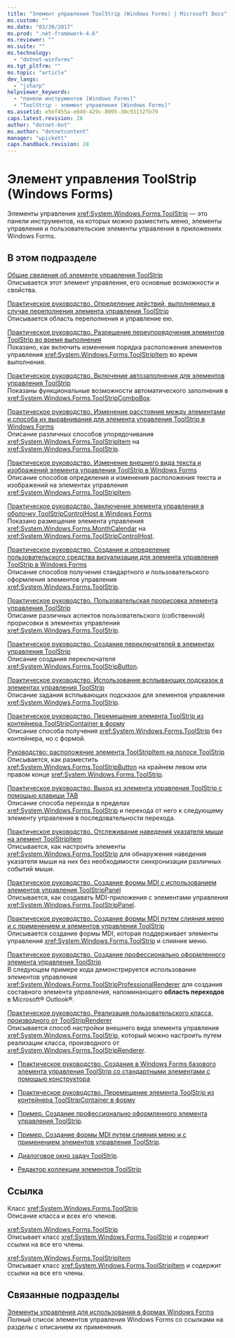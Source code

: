 ```yaml
---
title: "Элемент управления ToolStrip (Windows Forms) | Microsoft Docs"
ms.custom: ""
ms.date: "03/30/2017"
ms.prod: ".net-framework-4.6"
ms.reviewer: ""
ms.suite: ""
ms.technology: 
  - "dotnet-winforms"
ms.tgt_pltfrm: ""
ms.topic: "article"
dev_langs: 
  - "jsharp"
helpviewer_keywords: 
  - "панели инструментов [Windows Forms]"
  - "ToolStrip - элемент управления [Windows Forms]"
ms.assetid: e5ef455a-e049-429c-8005-30c93132fb79
caps.latest.revision: 28
author: "dotnet-bot"
ms.author: "dotnetcontent"
manager: "wpickett"
caps.handback.revision: 28
---
```

# Элемент управления ToolStrip (Windows Forms)
Элементы управления <xref:System.Windows.Forms.ToolStrip> — это панели инструментов, на которых можно разместить меню, элементы управления и пользовательские элементы управления в приложениях Windows Forms.  
  
## В этом подразделе  
 [Общие сведения об элементе управления ToolStrip](../../../../docs/framework/winforms/controls/toolstrip-control-overview-windows-forms.md)  
 Описывается этот элемент управления, его основные возможности и свойства.  
  
 [Практическое руководство. Определение действий, выполняемых в случае переполнения элемента управления ToolStrip](../../../../docs/framework/winforms/controls/how-to-manage-toolstrip-overflow-in-windows-forms.md)  
 Описывается область  переполнения и управление ею.  
  
 [Практическое руководство. Разрешение переупорядочения элементов ToolStrip во время выполнения](../../../../docs/framework/winforms/controls/how-to-enable-reordering-of-toolstrip-items-at-run-time-in-windows-forms.md)  
 Показано, как включить изменения порядка расположения элементов управления <xref:System.Windows.Forms.ToolStripItem> во время выполнения.  
  
 [Практическое руководство. Включение автозаполнения для элементов управления ToolStrip](../../../../docs/framework/winforms/controls/how-to-enable-autocomplete-in-toolstrip-controls-in-windows-forms.md)  
 Показаны функциональные возможности автоматического заполнения в <xref:System.Windows.Forms.ToolStripComboBox>.  
  
 [Практическое руководство. Изменение расстояния между элементами и способа их выравнивания для элемента управления ToolStrip в Windows Forms](../../../../docs/framework/winforms/controls/how-to-change-the-spacing-and-alignment-of-toolstrip-items-in-windows-forms.md)  
 Описание различных способов упорядочивания <xref:System.Windows.Forms.ToolStripItem> на <xref:System.Windows.Forms.ToolStrip>.  
  
 [Практическое руководство. Изменение внешнего вида текста и изображений элемента управления ToolStrip в Windows Forms](../../../../docs/framework/winforms/controls/how-to-change-the-appearance-of-toolstrip-text-and-images-in-windows-forms.md)  
 Описание способов определения и изменения расположения текста и изображений на элементах управления <xref:System.Windows.Forms.ToolStripItem>.  
  
 [Практическое руководство. Заключение элемента управления в оболочку ToolStripControlHost в Windows Forms](../../../../docs/framework/winforms/controls/how-to-wrap-a-windows-forms-control-with-toolstripcontrolhost.md)  
 Показано размещение элемента управления <xref:System.Windows.Forms.MonthCalendar> на <xref:System.Windows.Forms.ToolStripControlHost>.  
  
 [Практическое руководство. Создание и определение пользовательского средства визуализации для элемента управления ToolStrip в Windows Forms](../../../../docs/framework/winforms/controls/create-and-set-a-custom-renderer-for-the-toolstrip-control-in-wf.md)  
 Описание способов получения стандартного и пользовательского оформления элементов управления <xref:System.Windows.Forms.ToolStrip>.  
  
 [Практическое руководство. Пользовательская прорисовка элемента управления ToolStrip](../../../../docs/framework/winforms/controls/how-to-custom-draw-a-toolstrip-control.md)  
 Описание различных аспектов пользовательского \(собственной\) прорисовки в элементах управления <xref:System.Windows.Forms.ToolStrip>.  
  
 [Практическое руководство. Создание переключателей в элементах управления ToolStrip](../../../../docs/framework/winforms/controls/how-to-create-toggle-buttons-in-toolstrip-controls.md)  
 Описание создания переключателя <xref:System.Windows.Forms.ToolStripButton>.  
  
 [Практическое руководство. Использование всплывающих подсказок в элементах управления ToolStrip](../../../../docs/framework/winforms/controls/how-to-use-tooltips-in-toolstrip-controls.md)  
 Описание задания всплывающих подсказок для элементов управления <xref:System.Windows.Forms.ToolStrip>.  
  
 [Практическое руководство. Перемещение элемента ToolStrip из контейнера ToolStripContainer в форму](../../../../docs/framework/winforms/controls/how-to-move-a-toolstrip-out-of-a-toolstripcontainer-onto-a-form.md)  
 Описание способа получения <xref:System.Windows.Forms.ToolStrip> без контейнера, но с формой.  
  
 [Руководство: расположение элемента ToolStripItem на полосе ToolStrip](../../../../docs/framework/winforms/controls/how-to-position-a-toolstripitem-on-a-toolstrip.md)  
 Описывается, как разместить <xref:System.Windows.Forms.ToolStripButton> на крайнем левом или правом конце <xref:System.Windows.Forms.ToolStrip>.  
  
 [Практическое руководство. Выход из элемента управления ToolStrip с помощью клавиши TAB](../../../../docs/framework/winforms/controls/how-to-enable-the-tab-key-to-move-out-of-a-toolstrip-control.md)  
 Описание способа перехода в пределах <xref:System.Windows.Forms.ToolStrip> и перехода от него к следующему элементу управления в последовательности перехода.  
  
 [Практическое руководство. Отслеживание наведения указателя мыши на элемент ToolStripItem](../../../../docs/framework/winforms/controls/how-to-detect-when-the-mouse-pointer-is-over-a-toolstripitem.md)  
 Описывается, как настроить элементы <xref:System.Windows.Forms.ToolStrip> для обнаружения наведения указателя мыши на них без необходимости синхронизации различных событий мыши.  
  
 [Практическое руководство. Создание формы MDI с использованием элементов управления ToolStripPanel](../../../../docs/framework/winforms/controls/how-to-create-an-mdi-form-with-toolstrippanel-controls.md)  
 Описывается, как создавать MDI\-приложения с элементами управления <xref:System.Windows.Forms.ToolStripPanel>.  
  
 [Практическое руководство. Создание формы MDI путем слияния меню и с применением и элементов управления ToolStrip](../../../../docs/framework/winforms/controls/how-to-create-an-mdi-form-with-menu-merging-and-toolstrip-controls.md)  
 Описывается создание формы MDI, которая поддерживает элементы управления <xref:System.Windows.Forms.ToolStrip> и слияние меню.  
  
 [Практическое руководство. Создание профессионально оформленного элемента управления ToolStrip](../../../../docs/framework/winforms/controls/how-to-create-a-professionally-styled-toolstrip-control.md)  
 В следующем примере кода демонстрируется использование элементов управления <xref:System.Windows.Forms.ToolStripProfessionalRenderer> для создания составного элемента управления, напоминающего **область переходов** в Microsoft® Outlook®.  
  
 [Практическое руководство. Реализация пользовательского класса, производного от ToolStripRenderer](../../../../docs/framework/winforms/controls/how-to-implement-a-custom-toolstriprenderer.md)  
 Описывается способ настройки внешнего вида элемента управления <xref:System.Windows.Forms.ToolStrip>, который  можно настроить путем реализации класса, производного от <xref:System.Windows.Forms.ToolStripRenderer>.  
  
-   [Практическое руководство. Создание в Windows Forms базового элемента управления ToolStrip со стандартными элементами с помощью конструктора](http://msdn.microsoft.com/library/571c1z99\(v=vs.110\))  
  
-   [Практическое руководство. Перемещение элемента ToolStrip из контейнера ToolStripContainer в форму](http://msdn.microsoft.com/library/ms171701\(v=vs.110\))  
  
-   [Пример. Создание профессионально оформленного элемента управления ToolStrip](http://msdn.microsoft.com/library/ms233664\(v=vs.110\)).  
  
-   [Пример. Создание формы MDI путем слияния меню и с применением элементов управления ToolStrip](http://msdn.microsoft.com/library/ms233676\(v=vs.110\)).  
  
-   [Диалоговое окно задач ToolStrip](http://msdn.microsoft.com/library/ms233648\(v=vs.110\)).  
  
-   [Редактор коллекции элементов ToolStrip](http://msdn.microsoft.com/library/ms233643\(v=vs.110\))  
  
## Ссылка  
 Класс <xref:System.Windows.Forms.ToolStrip>  
 Описание класса и всех его членов.  
  
 <xref:System.Windows.Forms.ToolStrip>  
 Описывает класс <xref:System.Windows.Forms.ToolStrip> и содержит ссылки на все его члены.  
  
 <xref:System.Windows.Forms.ToolStripItem>  
 Описывает класс <xref:System.Windows.Forms.ToolStripItem> и содержит ссылки на все его члены.  
  
## Связанные подразделы  
 [Элементы управления для использования в формах Windows Forms](../../../../docs/framework/winforms/controls/controls-to-use-on-windows-forms.md)  
 Полный список элементов управления Windows Forms со ссылками на разделы с описанием их применения.